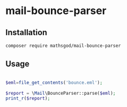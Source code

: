 # mail-bounce-parser

## Installation

```bash
composer require mathsgod/mail-bounce-parser
```

## Usage

```php

$eml=file_get_contents('bounce.eml');

$report = \Mail\BounceParser::parse($eml);
print_r($report);

```    

